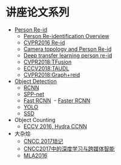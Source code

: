 # 讲座论文系列
- [Person Re-id](../reid/README.md)
  - [Person Re-identification Overview](../reid/reid.md)
  - [CVPR2016 Re-id](../reid/cvpr-reid.md)
  - [Camera topology and Person Re-id](../reid/reid-topo.md)
  - [Deep transfer learning person re-id](../reid/deep_transfer_learning_person_reid.md)
  - [CVPR2018:TFusion](TFusion.md)
  - [ECCV2018:TAUDL](../reid/eccv2018_taudl.md)
  - [CVPR2018:Graph+reid](../reid/graph/cuhk_sentimes.md)
- [Object Detection](detection/README.md)
  - [RCNN](detection/rcnn.md)
  - [SPP-net](detection/sppnet.md)
  - [Fast RCNN](detection/fast_rcnn.md)
  - [Faster RCNN](detection/faster_rcnn.md)
  - [YOLO](detection/yolo.md)
  - [SSD](detection/ssd.md)
- Object Counting
  - [ECCV 2016, Hydra CCNN](overview/eccv2016_hydra_ccnn.md)
- 大杂烩
  - [CNCC 2017琐记](overview/cncc2017.md)
  - [CNCC2017中的深度学习与跨媒体智能](overview/cncc_cv.md)
  - [MLA2016](overview/mla_2016.md)
